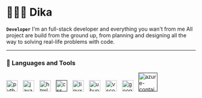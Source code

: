 # 👩🏻‍💻 Dika
**`Developer`**
I'm an full-stack developer and everything you wan't from me All project are build from the ground up, from planning and designing all the way to solving real-life problems with code.

---

### 🧰 Languages and Tools


<a href="javascript:void(0)"><img src="https://cdn.jsdelivr.net/gh/walkxcode/dashboard-icons/png/python.png" alt="python" height="30" style="padding-right:10px;"></a>
<a><img src="https://cdn.jsdelivr.net/gh/walkxcode/dashboard-icons/png/javascript.png" alt="javascript" height="30" style="padding-right:10px;"></a>
<a><img src="https://cdn.jsdelivr.net/gh/walkxcode/dashboard-icons/png/html.png" alt="html" height="30" style="padding-right:10px;"></a>
<a href=""><img src="https://cdn.jsdelivr.net/gh/walkxcode/dashboard-icons/png/css.png" alt="css" height="30" style="padding-right:10px;"></a>
<a><img src="https://cdn.jsdelivr.net/gh/walkxcode/dashboard-icons/png/linuxserver-io.png" alt="linuxserver" height="30" style="padding-right:10px;"></a>
<a><img src="https://cdn.jsdelivr.net/gh/walkxcode/dashboard-icons/png/ubuntu-alt.png" alt="ubuntu-alt" height="30" style="padding-right:10px;"></a>
<a><img src="https://cdn.jsdelivr.net/gh/walkxcode/dashboard-icons/png/vscode.png" alt="vscode" height="30" style="padding-right:10px;"></a>
<a><img src="https://cdn.jsdelivr.net/gh/walkxcode/dashboard-icons/png/google-admin.png" alt="google-admin" height="30" style="padding-right:10px;"></a>
<a href=""><img src="https://cdn.jsdelivr.net/gh/walkxcode/dashboard-icons/png/azure-container-instances.png" alt="azure-container-instances" height="50"></a>
#
